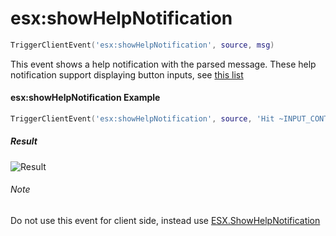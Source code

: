 # esx:showHelpNotification

```lua
TriggerClientEvent('esx:showHelpNotification', source, msg)
```

This event shows a help notification with the parsed message. These help notification support displaying button inputs, see [this list](https://pastebin.com/HPg8pYwi)

#### esx:showHelpNotification Example

```lua
TriggerClientEvent('esx:showHelpNotification', source, 'Hit ~INPUT_CONTEXT~ to do shit!')
```

##### Result

![Result](http://imgbin.org/images/26209.jpg)

###### Note

Do not use this event for client side, instead use [ESX.ShowHelpNotification](../functions/showhelpnotification.md)
